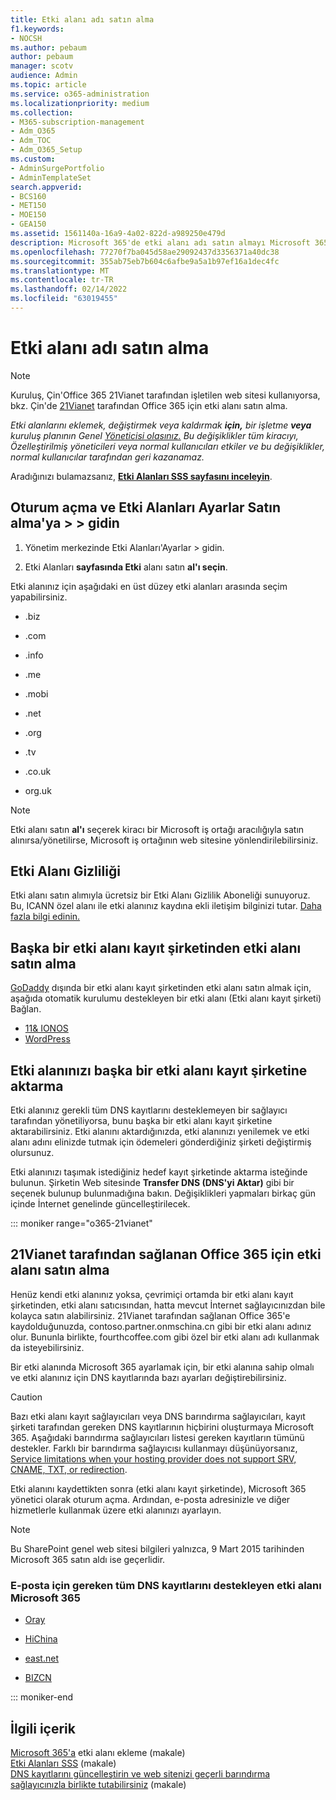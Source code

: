 ```yaml
---
title: Etki alanı adı satın alma
f1.keywords:
- NOCSH
ms.author: pebaum
author: pebaum
manager: scotv
audience: Admin
ms.topic: article
ms.service: o365-administration
ms.localizationpriority: medium
ms.collection:
- M365-subscription-management
- Adm_O365
- Adm_TOC
- Adm_O365_Setup
ms.custom:
- AdminSurgePortfolio
- AdminTemplateSet
search.appverid:
- BCS160
- MET150
- MOE150
- GEA150
ms.assetid: 1561140a-16a9-4a02-822d-a989250e479d
description: Microsoft 365'de etki alanı adı satın almayı Microsoft 365.
ms.openlocfilehash: 77270f7ba045d58ae29092437d3356371a40dc38
ms.sourcegitcommit: 355ab75eb7b604c6afbe9a5a1b97ef16a1dec4fc
ms.translationtype: MT
ms.contentlocale: tr-TR
ms.lasthandoff: 02/14/2022
ms.locfileid: "63019455"
---
```

# <a name="buy-a-domain-name"></a>Etki alanı adı satın alma

> [!NOTE]
> Kuruluş, Çin'Office 365 21Vianet tarafından işletilen web sitesi kullanıyorsa, bkz. Çin'de [21Vianet](#how-to-buy-a-domain-for-office-365-operated-by-21vianet) tarafından Office 365 için etki alanı satın alma.

 *Etki alanlarını eklemek, değiştirmek veya kaldırmak **için,** bir işletme **veya** kuruluş planının Genel [Yöneticisi olasınız.](https://products.office.com/business/office) Bu değişiklikler tüm kiracıyı, *Özelleştirilmiş* yöneticileri veya *normal* kullanıcıları etkiler ve bu değişiklikler, normal kullanıcılar tarafından geri kazanamaz.*  

 Aradığınızı bulamazsanız, **[Etki Alanları SSS sayfasını inceleyin](../setup/domains-faq.yml)**. 
  
## <a name="sign-in-and-go-to-settings--domains--buy-a-domain"></a>Oturum açma ve Etki Alanları Ayarlar Satın alma'ya \> \> gidin

1. Yönetim merkezinde Etki Alanları'Ayarlar  \> gidin.<a href="https://go.microsoft.com/fwlink/p/?linkid=834818" target="_blank"></a>
    
3. Etki Alanları **sayfasında Etki** alanı satın **al'ı seçin**.
    
Etki alanınız için aşağıdaki en üst düzey etki alanları arasında seçim yapabilirsiniz.
  
- .biz
    
- .com
    
- .info
    
- .me
    
- .mobi
    
- .net
    
- .org
    
- .tv
    
- .co.uk
    
- org.uk
    

> [!NOTE]
> Etki alanı satın **al'ı** seçerek kiracı bir Microsoft iş ortağı aracılığıyla satın alınırsa/yönetilirse, Microsoft iş ortağının web sitesine yönlendirilebilirsiniz.

## <a name="domain-privacy"></a>Etki Alanı Gizliliği
Etki alanı satın alımıyla ücretsiz bir Etki Alanı Gizlilik Aboneliği sunuyoruz. Bu, ICANN özel alanı ile etki alanınız kaydına ekli iletişim bilginizi tutar. [Daha fazla bilgi edinin.](https://whois.icann.org/en/privacy-and-proxy-services)
  
## <a name="buy-a-domain-from-another-domain-registrar"></a>Başka bir etki alanı kayıt şirketinden etki alanı satın alma
[GoDaddy](https://www.godaddy.com) dışında bir etki alanı kayıt şirketinden etki alanı satın almak için, aşağıda otomatik kurulumu destekleyen bir etki alanı (Etki alanı kayıt şirketi) Bağlan. 
  
- [11&amp; IONOS](https://www.1and1.com/)
- [WordPress](https://www.wordpress.com) 

   
## <a name="transfer-your-domain-to-a-different-domain-registrar"></a>Etki alanınızı başka bir etki alanı kayıt şirketine aktarma

Etki alanınız gerekli tüm DNS kayıtlarını desteklemeyen bir sağlayıcı tarafından yönetiliyorsa, bunu başka bir etki alanı kayıt şirketine aktarabilirsiniz. Etki alanını aktardığınızda, etki alanınızı yenilemek ve etki alanı adını elinizde tutmak için ödemeleri gönderdiğiniz şirketi değiştirmiş olursunuz.
  
Etki alanınızı taşımak istediğiniz hedef kayıt şirketinde aktarma isteğinde bulunun. Şirketin Web sitesinde **Transfer DNS (DNS'yi Aktar)** gibi bir seçenek bulunup bulunmadığına bakın. Değişiklikleri yapmaları birkaç gün içinde İnternet genelinde güncelleştirilecek.

::: moniker range="o365-21vianet"

## <a name="how-to-buy-a-domain-for-office-365-operated-by-21vianet"></a>21Vianet tarafından sağlanan Office 365 için etki alanı satın alma

Henüz kendi etki alanınız yoksa, çevrimiçi ortamda bir etki alanı kayıt şirketinden, etki alanı satıcısından, hatta mevcut İnternet sağlayıcınızdan bile kolayca satın alabilirsiniz. 21Vianet tarafından sağlanan Office 365'e kaydolduğunuzda, contoso.partner.onmschina.cn gibi bir etki alanı adınız olur. Bununla birlikte, fourthcoffee.com gibi özel bir etki alanı adı kullanmak da isteyebilirsiniz.
  
Bir etki alanında Microsoft 365 ayarlamak için, bir etki alanına sahip olmalı ve etki alanınız için DNS kayıtlarında bazı ayarları değiştirebilirsiniz.
  
> [!CAUTION]
> Bazı etki alanı kayıt sağlayıcıları veya DNS barındırma sağlayıcıları, kayıt şirketi tarafından gereken DNS kayıtlarının hiçbirini oluşturmaya Microsoft 365. Aşağıdaki barındırma sağlayıcıları listesi gereken kayıtların tümünü destekler. Farklı bir barındırma sağlayıcısı kullanmayı düşünüyorsanız, [Service limitations when your hosting provider does not support SRV, CNAME, TXT, or redirection](https://support.microsoft.com/office/dfbb03e3-08c1-4c4e-b2f0-891665b29b77). 
  
Etki alanını kaydettikten sonra (etki alanı kayıt şirketinde), Microsoft 365 yönetici olarak oturum açma. Ardından, e-posta adresinizle ve diğer hizmetlerle kullanmak üzere etki alanınızı ayarlayın.
  
> [!NOTE]
> Bu SharePoint genel web sitesi bilgileri yalnızca, 9 Mart 2015 tarihinden Microsoft 365 satın aldı ise geçerlidir. 

### <a name="domain-registrars-that-support-all-dns-records-required-for-microsoft-365"></a>E-posta için gereken tüm DNS kayıtlarını destekleyen etki alanı Microsoft 365

- [Oray](https://oray.com/)

- [HiChina](https://www.hichina.com/)

- [east.net](http://www.east.net/)

- [BIZCN](https://www.bizcn.com/)

::: moniker-end

## <a name="related-content"></a>İlgili içerik

[Microsoft 365'a](../setup/add-domain.md) etki alanı ekleme (makale)\
[Etki Alanları SSS](../setup/domains-faq.yml) (makale)\
[DNS kayıtlarını güncelleştirin ve web sitenizi geçerli barındırma sağlayıcınızla birlikte tutabilirsiniz](../dns/update-dns-records-to-retain-current-hosting-provider.md) (makale)
